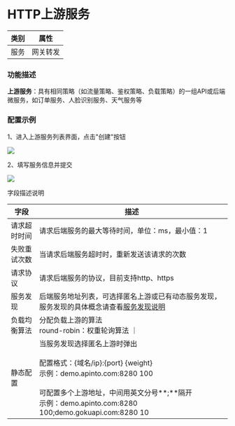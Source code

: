# HTTP上游服务


| 类别 | 属性     |
| ---- | -------- |
| 服务 | 网关转发 |



### 功能描述

**上游服务**：具有相同策略（如流量策略、鉴权策略、负载策略）的一组API或后端微服务，如订单服务、人脸识别服务、天气服务等


### 配置示例
1、进入上游服务列表界面，点击"创建"按钮

![](http://data.eolinker.com/course/6TSQnZd8a59f9199df82de617b1553d27fb0d0ec459a057.gif)

2、填写服务信息并提交

![](http://data.eolinker.com/course/N4jzuJr88a74af678119baca551eaaf806fa3224b091c0f.gif)

字段描述说明

| 字段     | 描述                                                                                                                                                                            |
|--------|-------------------------------------------------------------------------------------------------------------------------------------------------------------------------------|
| 请求超时时间 | 请求后端服务的最大等待时间，单位：ms，最小值：1                                                                                                                                                     |
| 失败重试次数 | 当请求后端服务超时时，重新发送该请求的次数                                                                                                                                                         |
| 请求协议   | 请求后端服务的协议，目前支持http、https                                                                                                                                                      |
| 服务发现   | 后端服务地址列表，可选择匿名上游或已有动态服务发现，服务发现的具体概念请查看[服务发现说明](/docs/dashboard/discovery.md)                                                                                                  |
| 负载均衡算法 | 分配负载上游的算法<br>round-robin：权重轮询算法                ｜                                                                                                                              |
| 静态配置   | 当服务发现选择匿名上游时弹出<br><br>配置格式：{域名/ip}:{port} {weight} <br> 示例：demo.apinto.com:8280 100 <br><br> 可配置多个上游地址，中间用英文分号**;**隔开<br>示例：demo.apinto.com:8280 100;demo.gokuapi.com:8280 10 |


